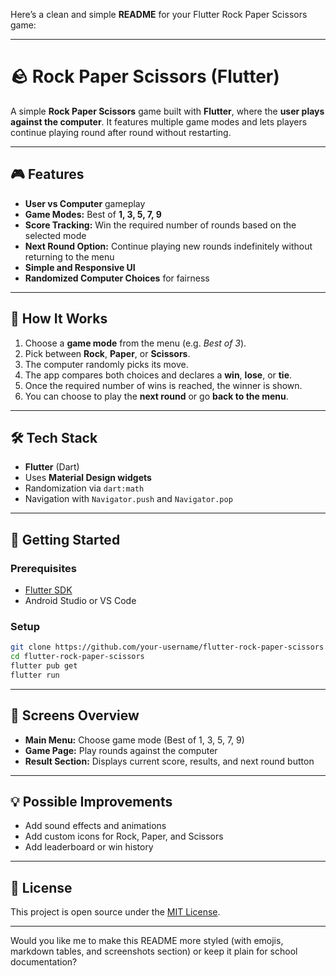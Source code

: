 Here’s a clean and simple **README** for your Flutter Rock Paper Scissors game:

---

# 🪨 Rock Paper Scissors (Flutter)

A simple **Rock Paper Scissors** game built with **Flutter**, where the **user plays against the computer**.
It features multiple game modes and lets players continue playing round after round without restarting.

---

## 🎮 Features

* **User vs Computer** gameplay
* **Game Modes:** Best of **1, 3, 5, 7, 9**
* **Score Tracking:** Win the required number of rounds based on the selected mode
* **Next Round Option:** Continue playing new rounds indefinitely without returning to the menu
* **Simple and Responsive UI**
* **Randomized Computer Choices** for fairness

---

## 🧩 How It Works

1. Choose a **game mode** from the menu (e.g. *Best of 3*).
2. Pick between **Rock**, **Paper**, or **Scissors**.
3. The computer randomly picks its move.
4. The app compares both choices and declares a **win**, **lose**, or **tie**.
5. Once the required number of wins is reached, the winner is shown.
6. You can choose to play the **next round** or go **back to the menu**.

---

## 🛠️ Tech Stack

* **Flutter** (Dart)
* Uses **Material Design widgets**
* Randomization via `dart:math`
* Navigation with `Navigator.push` and `Navigator.pop`

---

## 🚀 Getting Started

### Prerequisites

* [Flutter SDK](https://flutter.dev/docs/get-started/install)
* Android Studio or VS Code

### Setup

```bash
git clone https://github.com/your-username/flutter-rock-paper-scissors.git
cd flutter-rock-paper-scissors
flutter pub get
flutter run
```

---

## 📱 Screens Overview

* **Main Menu:** Choose game mode (Best of 1, 3, 5, 7, 9)
* **Game Page:** Play rounds against the computer
* **Result Section:** Displays current score, results, and next round button

---

## 💡 Possible Improvements

* Add sound effects and animations
* Add custom icons for Rock, Paper, and Scissors
* Add leaderboard or win history

---

## 📄 License

This project is open source under the [MIT License](LICENSE).

---

Would you like me to make this README more styled (with emojis, markdown tables, and screenshots section) or keep it plain for school documentation?
